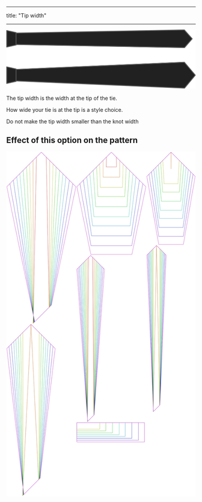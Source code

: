 - - -
title: "Tip width"
- - -

![Tip width](tipwidth.svg)

The tip width is the width at the tip of the tie.

How wide your tie is at the tip is a style choice.

<Note>

Do not make the tip width smaller than the knot width

</Note>

## Effect of this option on the pattern

![This image shows the effect of this option by superimposing several variants that have a different value for this option](trayvon_tipwidth_sample.svg "Effect of this option on the pattern")
